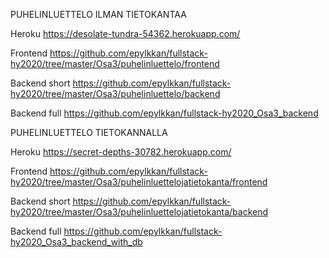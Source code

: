 PUHELINLUETTELO ILMAN TIETOKANTAA

Heroku  https://desolate-tundra-54362.herokuapp.com/

Frontend  https://github.com/epylkkan/fullstack-hy2020/tree/master/Osa3/puhelinluettelo/frontend

Backend short  https://github.com/epylkkan/fullstack-hy2020/tree/master/Osa3/puhelinluettelo/backend

Backend full  https://github.com/epylkkan/fullstack-hy2020_Osa3_backend



PUHELINLUETTELO TIETOKANNALLA

Heroku  https://secret-depths-30782.herokuapp.com/

Frontend https://github.com/epylkkan/fullstack-hy2020/tree/master/Osa3/puhelinluettelojatietokanta/frontend

Backend short  https://github.com/epylkkan/fullstack-hy2020/tree/master/Osa3/puhelinluettelojatietokanta/backend

Backend full  https://github.com/epylkkan/fullstack-hy2020_Osa3_backend_with_db

